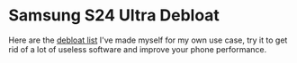 # Samsung S24 Ultra Debloat

Here are the [debloat list](s24_debloat_list.txt) I've made myself for my own use case, try it to get rid of a lot of useless software and improve your phone performance.
